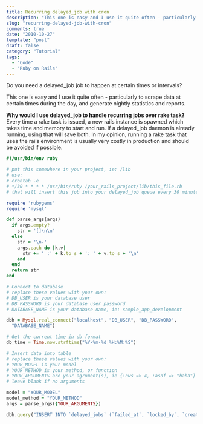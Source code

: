 ```yaml
---
title: Recurring delayed_job with cron
description: "This one is easy and I use it quite often - particularly to scrape data at certain times during the day, and generate nightly statistics and reports."
slug: "recurring-delayed-job-with-cron"
comments: true
date: "2010-10-27"
template: "post"
draft: false
category: "Tutorial"
tags:
  - "Code"
  - "Ruby on Rails"
---
```


Do you need a delayed_job job to happen at certain times or intervals?

This one is easy and I use it quite often - particularly to scrape data at certain times during the day, and generate nightly statistics and reports.

**Why would I use delayed_job to handle recurring jobs over rake task?**
Every time a rake task is issued, a new rails instance is spawned which takes time and memory to start and run. If a delayed_job daemon is already running, using that will save both. In my opinion, running a rake task that uses the rails environment is usually very costly in production and should be avoided if possible.

```ruby
#!/usr/bin/env ruby

# put this somewhere in your project, ie: /lib
# use:
# crontab -e
# */30 * * * * /usr/bin/ruby /your_rails_project/lib/this_file.rb
# that will insert this job into your delayed_job queue every 30 minutes.

require 'rubygems'
require 'mysql'

def parse_args(args)
  if args.empty?
    str = '[]\n\n'
  else
    str = '\n-'
    args.each do |k,v|
      str += ' :' + k.to_s + ': ' + v.to_s + '\n'
    end
  end
  return str
end

# Connect to database
# replace these values with your own:
# DB_USER is your database user
# DB_PASSWORD is your database user password
# DATABASE_NAME is your database name, ie: sample_app_development

dbh = Mysql.real_connect("localhost", "DB_USER", "DB_PASSWORD",
  "DATABASE_NAME")

# Get the current time in db format
db_time = Time.now.strftime("%Y-%m-%d %H:%M:%S")

# Insert data into table
# replace these values with your own:
# YOUR_MODEL is your model
# YOUR_METHOD is your method, or function
# YOUR_ARGUMENTS are your agrument(s), ie {:nws => 4, :asdf => "haha"}
# leave blank if no arguments

model = "YOUR_MODEL"
model_method = "YOUR_METHOD"
args = parse_args({YOUR_ARGUMENTS})

dbh.query("INSERT INTO `delayed_jobs` (`failed_at`, `locked_by`, `created_at`, `handler`, `updated_at`, `priority`, `run_at`, `attempts`, `locked_at`, `last_error`) VALUES(NULL, NULL, '#{db_time}', '--- !ruby/struct:Delayed::PerformableMethod \nobject: LOAD;#{model}\nmethod: :#{model_method}\nargs: #{args}', '#{db_time}', 0, '#{db_time}', 0, NULL, NULL)")
```
